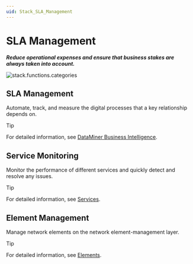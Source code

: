 ```yaml
---
uid: Stack_SLA_Management
---
```


# SLA Management

***Reduce operational expenses and ensure that business stakes are always taken into account.***

![stack.functions.categories](~/dataminer-overview/images/stack_SLA_management.png)

## SLA Management

Automate, track, and measure the digital processes that a key relationship depends on.

> [!TIP]
> For detailed information, see [DataMiner Business Intelligence](xref:sla).

## Service Monitoring

Monitor the performance of different services and quickly detect and resolve any issues.

> [!TIP]
> For detailed information, see [Services](xref:About_services).

## Element Management

Manage network elements on the network element-management layer.

> [!TIP]
> For detailed information, see [Elements](xref:About_elements).

